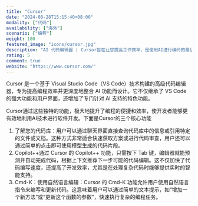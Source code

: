 ```yaml
---
title: "Cursor"
date: "2024-08-28T15:15:40+08:00"
modality: ["代码"]
availability: ["海外"]
scenario: ["编程"]
weight: 100
featured_image: "icons/cursor.jpg"
description: "AI 代码编辑器 | Cursor旨在让您提高工作效率，是使用AI进行编码的最佳方式。"
rating: 5
comment: true
website: "https://www.cursor.com/"
---
```


Cursor 是一个基于 Visual Studio Code（VS Code）技术构建的高级代码编辑器，专为提高编程效率并更深度地整合 AI 功能而设计。它不仅继承了 VS Code 的强大功能和用户界面，还增加了专门针对 AI 支持的特色功能。

Cursor通过这些独特的功能，极大地提升了编程的便捷和效率，使开发者能够更有效地利用AI技术进行软件开发。下面是Cursor的三个核心功能

1. 了解您的代码库：用户可以通过聊天界面直接查询代码库中的信息或引用特定的文件或文档。这种方式非常适合快速获取方案或进行代码审查，用户还可以通过简单的点击即可使用模型生成的代码片段。
2. Copilot++通过 Cursor 的 Copilot++ 功能，只需按下 Tab 键，编辑器就能预测并自动完成代码，根据上下文推荐下一步可能的代码编辑。这不仅加快了代码编写速度，还提高了开发效率，尤其是在处理复杂代码时能够提供实时的智能支持。
3. Cmd-K：使用自然语言编辑：Cursor 的 Cmd-K 功能允许用户使用自然语言指令来编写和更新代码。这意味着用户可以通过简单的文本提示，如“增加一个新方法”或“更新这个函数的参数”，快速执行复杂的编程任务。
